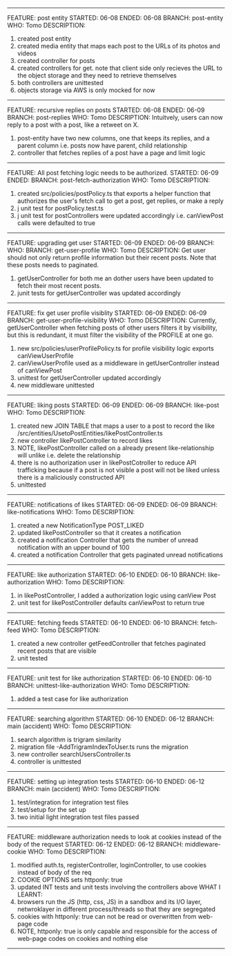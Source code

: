 __________________________________________________________________

FEATURE: post entity
STARTED: 06-08
ENDED: 06-08
BRANCH: post-entity
WHO: Tomo
DESCRIPTION: 
1. created post entity
2. created media entity that maps each post to the URLs of its
photos and videos
3. created controller for posts
4. created controllers for get. note that client side only recieves 
the URL to the object storage and they need to retrieve themselves
5. both controllers are unittested
6. objects storage via AWS is only mocked for now
__________________________________________________________________

FEATURE: recursive replies on posts
STARTED: 06-08
ENDED: 06-09
BRANCH: post-replies
WHO: Tomo
DESCRIPTION:
Intuitvely, users can now reply to a post with a post, like a retweet 
on X.

1. post-entity have two new columns, one that keeps its replies, 
    and a parent column i.e. posts now have parent, child relationship
2. controller that fetches replies of a post have a page and limit 
    logic

__________________________________________________________________


FEATURE: All post fetching logic needs to be authorized.
STARTED: 06-09
ENDED: 
BRANCH: post-fetch-authorization
WHO: Tomo
DESCRIPTION:
1. created src/policies/postPolicy.ts that exports a helper function that
authorizes the user's fetch call to get a post, get replies, or make a reply
2. j unit test for postPolicy.test.ts
3. j unit test for postControllers were updated accordingly i.e. canViewPost
calls were defaulted to true
__________________________________________________________________

FEATURE: upgrading get user 
STARTED: 06-09
ENDED: 06-09
BRANCH:
WHO:
BRANCH: get-user-profile
WHO: Tomo
DESCRIPTION:
Get user should not only return profile information but their recent posts.
Note that these posts needs to paginated.
1. getUserController for both me an dother users have been updated to fetch their most recent posts. 
2. junit tests for getUserController was updated accordingly
__________________________________________________________________

FEATURE: fix get user profile visiblity 
STARTED: 06-09
ENDED: 06-09
BRANCH: get-user-profile-visibility
WHO: Tomo
DESCRIPTION:
Currently,
getUserController when fetching posts of other users filters it by visibility, but this is redundant, it must filter the visibility of the PROFILE at one go.
1. new src/policies/userProfilePolicy.ts for profile visibility logic
exports canViewUserProfile
2. canViewUserProfile used as a middleware in getUserController instead of canViewPost
3. unittest for getUserController updated accordingly
4. new middleware unittested
__________________________________________________________________

FEATURE: liking posts
STARTED: 06-09
ENDED: 06-09
BRANCH: like-post
WHO: Tomo
DESCRIPTION:
1. created new JOIN TABLE that maps a user to a post to record the like /src/entities/UsetoPostEntities/likePostController.ts
2. new controller likePostController to record likes 
3. NOTE, likePostController called on a already present like-relationship will unlike i.e. delete the relationship
4. there is no authorization user in likePostCotroller to reduce API trafficking because
if a post is not visible a post will not be liked unless there is a
maliciously constructed API
5. unittested
__________________________________________________________________

FEATURE: notifications of likes
STARTED: 06-09
ENDED: 06-09
BRANCH: like-notifications
WHO: Tomo
DESCRIPTION:
1. created a new NotificationType POST_LIKED
2. updated likePostController so that it creates a notification
3. created a notification Controller that gets the number of unread notification with an upper bound of 100
4. created a notification Controller that gets paginated unread notifications
__________________________________________________________________

FEATURE: like authorization
STARTED: 06-10
ENDED: 06-10
BRANCH: like-authorization
WHO: Tomo
DESCRIPTION:
1. in likePostController, I added a authorization logic using canView
Post
2. unit test for likePostController defaults canViewPost to return true
__________________________________________________________________

FEATURE: fetching feeds
STARTED: 06-10
ENDED: 06-10
BRANCH: fetch-feed
WHO: Tomo
DESCRIPTION:
1. created a new controller getFeedController that fetches paginated 
recent posts that are visible
2. unit tested
__________________________________________________________________

FEATURE: unit test for like authorization
STARTED: 06-10
ENDED: 06-10
BRANCH: unittest-like-authorization
WHO: Tomo
DESCRIPTION:
1. added a test case for like authorization
__________________________________________________________________

FEATURE: searching algorithm
STARTED: 06-10
ENDED: 06-12
BRANCH: main (accident)
WHO: Tomo
DESCRIPTION:
1. search algorithm is trigram similarity
2. migration file <TIMESTAMP>-AddTrigramIndexToUser.ts runs the migration
3. new controller searchUsersController.ts 
4. controller is unittested
__________________________________________________________________


FEATURE: setting up integration tests
STARTED: 06-10
ENDED: 06-12
BRANCH: main (accident)
WHO: Tomo
DESCRIPTION:
1. test/integration for integration test files
2. test/setup for the set up
3. two initial light integration test files passed

__________________________________________________________________

FEATURE: middleware authorization needs to look at cookies instead of the body of the request
STARTED: 06-12
ENDED: 06-12
BRANCH: middleware-cookie
WHO: Tomo
DESCRIPTION:
1. modified auth.ts, registerController, loginController, to use cookies instead of body of the req
2. COOKIE OPTIONS sets httponly: true
3. updated INT tests and unit tests involving the controllers above 
WHAT I LEARNT:
1. browsers run the JS (http, css, JS) in a sandbox and its I/O layer, netwroklayer in different process/threads so that they are segregated
2. cookies with httponly: true can not be read or overwritten from web-page code
3. NOTE, httponly: true is only capable and responsible for the access of web-page codes on cookies and nothing else

__________________________________________________________________